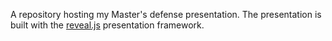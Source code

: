 A repository hosting my Master's defense presentation. The presentation is built with the [reveal.js](https://github.com/hakimel/reveal.js) presentation framework.

